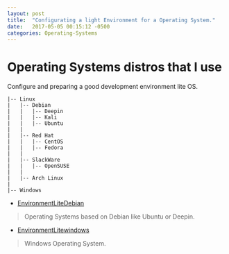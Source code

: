 ```yaml
---
layout: post
title:  "Configurating a light Environment for a Operating System."
date:   2017-05-05 00:15:12 -0500
categories: Operating-Systems
---
```

# Operating Systems distros that I use

Configure and preparing a good development environment lite OS.

    |-- Linux
    |   |-- Debian
    |   |   |-- Deepin
    |   |   |-- Kali
    |   |   |-- Ubuntu
    |   |
    |   |-- Red Hat
    |   |   |-- CentOS
    |   |   |-- Fedora
    |   |
    |   |-- SlackWare
    |   |   |-- OpenSUSE
    |   |
    |   |-- Arch Linux
    |
    |-- Windows


* [EnvironmentLiteDebian][debian-url]  
> Operating Systems based on Debian like Ubuntu or Deepin.

* [EnvironmentLitewindows][windows-url]  
> Windows Operating System.

[debian-url]:   /docs/light_environment_debian
[windows-url]:  /docs/light_environment_windows
